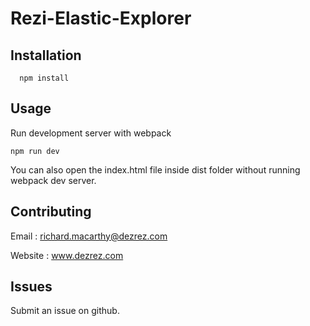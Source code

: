 # Rezi-Elastic-Explorer

## Installation

```
  npm install 
```

## Usage

Run development server with webpack

```
npm run dev
```

You can also open the index.html file inside dist folder without running webpack dev server.

## Contributing

Email : richard.macarthy@dezrez.com

Website : www.dezrez.com

## Issues

Submit an issue on github.
